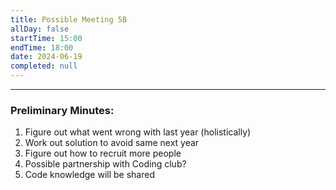 ```yaml
---
title: Possible Meeting 5B
allDay: false
startTime: 15:00
endTime: 18:00
date: 2024-06-19
completed: null
---
```

***
### Preliminary Minutes:
1. Figure out what went wrong with last year (holistically)
2. Work out solution to avoid same next year
3. Figure out how to recruit more people
4. Possible partnership with Coding club?
5. Code knowledge will be shared